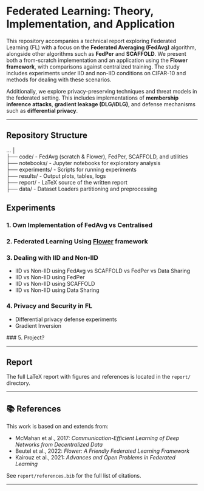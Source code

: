 # Federated Learning: Theory, Implementation, and Application

This repository accompanies a technical report exploring Federated Learning (FL) with a focus on the **Federated Averaging (FedAvg)** algorithm, alongside other algorithms such as **FedPer** and **SCAFFOLD**. We present both a from-scratch implementation and an application using the **Flower framework**, with comparisons against centralized training. The study includes experiments under IID and non-IID conditions on CIFAR-10 and methods for dealing with these scenarios.

Additionally, we explore privacy-preserving techniques and threat models in the federated setting. This includes implementations of **membership inference attacks**, **gradient leakage (DLG/iDLG)**, and defense mechanisms such as **differential privacy**.

---

## Repository Structure

...
│  
├── code/                - FedAvg (scratch & Flower), FedPer, SCAFFOLD, and utilities 
├── notebooks/           - Jupyter notebooks for exploratory analysis  
├── experiments/         - Scripts for running experiments  
├── results/             - Output plots, tables, logs  
├── report/              - LaTeX source of the written report  
├── data/                - Dataset Loaders partitioning and preprocessing  


## Experiments

### 1. Own Implementation of FedAvg vs Centralised

### 2. Federated Learning Using [Flower](https://flower.dev) framework

### 3. Dealing with IID and Non-IID
  - IID vs Non-IID using FedAvg vs SCAFFOLD vs FedPer vs Data Sharing 
  - IID vs Non-IID using FedPer 
  - IID vs Non-IID using SCAFFOLD 
  - IID vs Non-IID using Data Sharing 

### 4. Privacy and Security in FL
  - Differential privacy defense experiments
  - Gradient Inversion

### 5. Project?

---

## Report

The full LaTeX report with figures and references is located in the `report/` directory.

---

## 📚 References

This work is based on and extends from:
- McMahan et al., 2017: *Communication-Efficient Learning of Deep Networks from Decentralized Data*
- Beutel et al., 2022: *Flower: A Friendly Federated Learning Framework*
- Kairouz et al., 2021: *Advances and Open Problems in Federated Learning*

See `report/references.bib` for the full list of citations.

---

